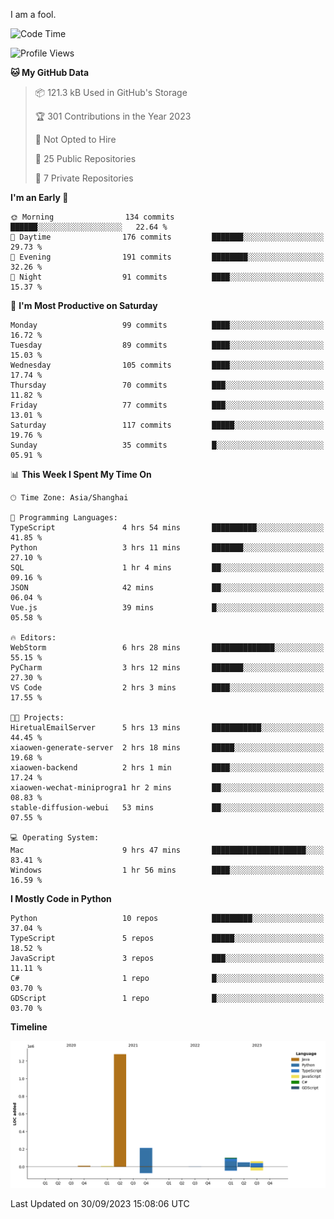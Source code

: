 I am a fool.

<!--START_SECTION:waka-->
![Code Time](http://img.shields.io/badge/Code%20Time-745%20hrs%2050%20mins-blue)

![Profile Views](http://img.shields.io/badge/Profile%20Views-1-blue)

**🐱 My GitHub Data** 

> 📦 121.3 kB Used in GitHub's Storage 
 > 
> 🏆 301 Contributions in the Year 2023
 > 
> 🚫 Not Opted to Hire
 > 
> 📜 25 Public Repositories 
 > 
> 🔑 7 Private Repositories 
 > 
**I'm an Early 🐤** 

```text
🌞 Morning                134 commits         ██████░░░░░░░░░░░░░░░░░░░   22.64 % 
🌆 Daytime                176 commits         ███████░░░░░░░░░░░░░░░░░░   29.73 % 
🌃 Evening                191 commits         ████████░░░░░░░░░░░░░░░░░   32.26 % 
🌙 Night                  91 commits          ████░░░░░░░░░░░░░░░░░░░░░   15.37 % 
```
📅 **I'm Most Productive on Saturday** 

```text
Monday                   99 commits          ████░░░░░░░░░░░░░░░░░░░░░   16.72 % 
Tuesday                  89 commits          ████░░░░░░░░░░░░░░░░░░░░░   15.03 % 
Wednesday                105 commits         ████░░░░░░░░░░░░░░░░░░░░░   17.74 % 
Thursday                 70 commits          ███░░░░░░░░░░░░░░░░░░░░░░   11.82 % 
Friday                   77 commits          ███░░░░░░░░░░░░░░░░░░░░░░   13.01 % 
Saturday                 117 commits         █████░░░░░░░░░░░░░░░░░░░░   19.76 % 
Sunday                   35 commits          █░░░░░░░░░░░░░░░░░░░░░░░░   05.91 % 
```


📊 **This Week I Spent My Time On** 

```text
🕑︎ Time Zone: Asia/Shanghai

💬 Programming Languages: 
TypeScript               4 hrs 54 mins       ██████████░░░░░░░░░░░░░░░   41.85 % 
Python                   3 hrs 11 mins       ███████░░░░░░░░░░░░░░░░░░   27.10 % 
SQL                      1 hr 4 mins         ██░░░░░░░░░░░░░░░░░░░░░░░   09.16 % 
JSON                     42 mins             ██░░░░░░░░░░░░░░░░░░░░░░░   06.04 % 
Vue.js                   39 mins             █░░░░░░░░░░░░░░░░░░░░░░░░   05.58 % 

🔥 Editors: 
WebStorm                 6 hrs 28 mins       ██████████████░░░░░░░░░░░   55.15 % 
PyCharm                  3 hrs 12 mins       ███████░░░░░░░░░░░░░░░░░░   27.30 % 
VS Code                  2 hrs 3 mins        ████░░░░░░░░░░░░░░░░░░░░░   17.55 % 

🐱‍💻 Projects: 
HiretualEmailServer      5 hrs 13 mins       ███████████░░░░░░░░░░░░░░   44.45 % 
xiaowen-generate-server  2 hrs 18 mins       █████░░░░░░░░░░░░░░░░░░░░   19.68 % 
xiaowen-backend          2 hrs 1 min         ████░░░░░░░░░░░░░░░░░░░░░   17.24 % 
xiaowen-wechat-miniprogra1 hr 2 mins         ██░░░░░░░░░░░░░░░░░░░░░░░   08.83 % 
stable-diffusion-webui   53 mins             ██░░░░░░░░░░░░░░░░░░░░░░░   07.55 % 

💻 Operating System: 
Mac                      9 hrs 47 mins       █████████████████████░░░░   83.41 % 
Windows                  1 hr 56 mins        ████░░░░░░░░░░░░░░░░░░░░░   16.59 % 
```

**I Mostly Code in Python** 

```text
Python                   10 repos            █████████░░░░░░░░░░░░░░░░   37.04 % 
TypeScript               5 repos             █████░░░░░░░░░░░░░░░░░░░░   18.52 % 
JavaScript               3 repos             ███░░░░░░░░░░░░░░░░░░░░░░   11.11 % 
C#                       1 repo              █░░░░░░░░░░░░░░░░░░░░░░░░   03.70 % 
GDScript                 1 repo              █░░░░░░░░░░░░░░░░░░░░░░░░   03.70 % 
```



**Timeline**

![Lines of Code chart](https://raw.githubusercontent.com/VeejaLiu/VeejaLiu/master/assets/bar_graph.png)


 Last Updated on 30/09/2023 15:08:06 UTC
<!--END_SECTION:waka-->
